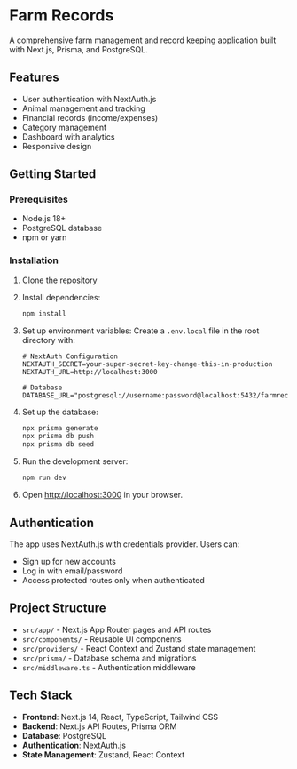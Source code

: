# Farm Records

A comprehensive farm management and record keeping application built with Next.js, Prisma, and PostgreSQL.

## Features

- User authentication with NextAuth.js
- Animal management and tracking
- Financial records (income/expenses)
- Category management
- Dashboard with analytics
- Responsive design

## Getting Started

### Prerequisites

- Node.js 18+ 
- PostgreSQL database
- npm or yarn

### Installation

1. Clone the repository
2. Install dependencies:
   ```bash
   npm install
   ```

3. Set up environment variables:
   Create a `.env.local` file in the root directory with:
   ```env
   # NextAuth Configuration
   NEXTAUTH_SECRET=your-super-secret-key-change-this-in-production
   NEXTAUTH_URL=http://localhost:3000

   # Database
   DATABASE_URL="postgresql://username:password@localhost:5432/farmrecords"
   ```

4. Set up the database:
   ```bash
   npx prisma generate
   npx prisma db push
   npx prisma db seed
   ```

5. Run the development server:
   ```bash
   npm run dev
   ```

6. Open [http://localhost:3000](http://localhost:3000) in your browser.

## Authentication

The app uses NextAuth.js with credentials provider. Users can:
- Sign up for new accounts
- Log in with email/password
- Access protected routes only when authenticated

## Project Structure

- `src/app/` - Next.js App Router pages and API routes
- `src/components/` - Reusable UI components
- `src/providers/` - React Context and Zustand state management
- `src/prisma/` - Database schema and migrations
- `src/middleware.ts` - Authentication middleware

## Tech Stack

- **Frontend**: Next.js 14, React, TypeScript, Tailwind CSS
- **Backend**: Next.js API Routes, Prisma ORM
- **Database**: PostgreSQL
- **Authentication**: NextAuth.js
- **State Management**: Zustand, React Context
